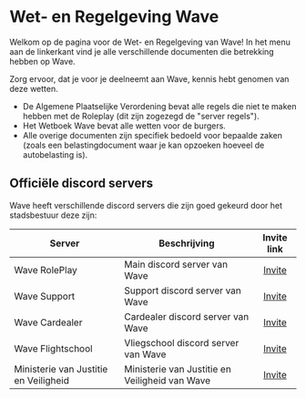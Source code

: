 # Wet- en Regelgeving Wave

Welkom op de pagina voor de Wet- en Regelgeving van Wave!
In het menu aan de linkerkant vind je alle verschillende documenten die betrekking hebben op Wave.

Zorg ervoor, dat je voor je deelneemt aan Wave, kennis hebt genomen van deze wetten.

- De Algemene Plaatselijke Verordening bevat alle regels die niet te maken hebben met de Roleplay (dit zijn zogezegd de "server regels").
- Het Wetboek Wave bevat alle wetten voor de burgers.
- Alle overige documenten zijn specifiek bedoeld voor bepaalde zaken (zoals een belastingdocument waar je kan opzoeken hoeveel de autobelasting is).

## Officiële discord servers

Wave heeft verschillende discord servers die zijn goed gekeurd door het stadsbestuur deze zijn:

| Server | Beschrijving | Invite link |
|---|---|:---:|
|Wave RolePlay| Main discord server van Wave | [Invite](https://discord.gg/tedeapolis) |
|Wave Support| Support discord server van Wave | [Invite](https://discord.gg/uQ9jGA93yC) |
|Wave Cardealer| Cardealer discord server van Wave | [Invite](https://discord.gg/UcCG2kn) |
|Wave Flightschool| Vliegschool discord server van Wave | [Invite](https://discord.gg/JMrvTrZqcz) |
|Ministerie van Justitie en Veiligheid| Ministerie van Justitie en Veiligheid van Wave | [Invite](https://discord.gg/KPTt4ce5nw) |
